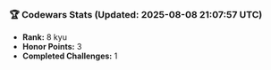 ### 🏆 Codewars Stats (Updated: 2025-08-08 21:07:57 UTC)

- **Rank:** 8 kyu
- **Honor Points:** 3
- **Completed Challenges:** 1
